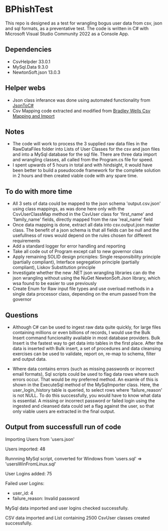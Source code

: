 # BPhishTest
This repo is designed as a test for wrangling bogus user data from csv, json and sql formats, as a preventative test. The code is written in C# with Microsoft Visual Studio Community 2022 as a Console App.

## Dependencies
- CsvHelpder 33.0.1
- MySql.Data 9.3.0
- NewtonSoft.json 13.0.3

## Helper webs
- Json class inferance was done using automated functionality from [JsonToC#](https://json2csharp.com/)
- Csv Mapping code extracted and modified from [Bradley Wells Csv Mapping and Import](https://wellsb.com/csharp/learn/read-csv-dotnet-csvhelper)


## Notes
- The code will work to process the 3 supplied raw data files in the RawDataFiles folder into Lists of User Classes for the csv and json files and into a MySql database for the sql file. There are three data import and wrangling classes, all called from the Program.cs file for speed.
- I spent upwards of 5 hours in total and with hindsight, it would have been better to build a pseudocode framework for the complete solution in 2 hours and then created viable code with any spare time.

## To do with more time
- All 3 sets of data could be mapped to the json schema 'output.csv.json' using class mappings, as was done here only with the CsvUserClassMap method in the CsvUser class for 'first_name' and 'family_name' fields, directly mapped from the raw 'real_name' field
- Once data mapping is done, extract all data into csv.output.josn master class. The benefit of a json schema is that all fields can be null and the usefullness of rows would depend on the rules chosen for different requirements
- Add a standard logger for error handling and reporting
- Take all code out of Program except call to new governor class
- Apply remaining SOLID design pricniples: Single responsibility principle (partially compliant), Interface segregation principle (partially compliant), Liskov Substitution principle
- Investigate whether the new .NET json wrangling libraries can do the json wrangling without using the NuGet NewtonSoft.Json library, which wsa found to be easier to use previously
- Create Enum for Raw input file types and use overload methods in a single data processor class, depending on the enum passed from the governor
  
## Questions
 - Although C# can be used to ingest raw data quite quickly, for large files containing millions or even billions of records, I would use the Bulk Insert command funcionality available in most database providers. Bulk Insert is the fastest way to get data into tables in the first place. After the data is inserted with Bulk insert, a set of procedures and data cleansing exercises can be used to validate, report on, re-map to schema, filter and output data.

- Where data contains errors (such as missing passwords or incorrect email formats), Sql scripts could be used to flag data rows where such errors occur. That would be my preferred method. An examle of this is shown in the ExecuteSql method of the MySqlImporter class. Here, the user_login_history table is queried, to select rows where 'failure_reason' is not NULL. To do this successfully, you would have to know what data is essential. A missing or incorrect password or failed login using the ingested and cleansed data could set a flag against the user, so that only viable users are extracted in the final output.

## Output from successfull run of code
Importing Users from 'users.json'

Users imported: 48

Runnning MySql script, converted for Windows from 'users.sql' => 'usersWinFromLinux.sql'

User Logins added: 75

Failed user Logins:
- user_id: 4      
- failure_reason: Invalid password

MySql data imported and user logins checked successfully.

CSV data imported and List containing 2500 CsvUser classes created successfully.



  
